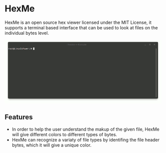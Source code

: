 # HexMe
HexMe is an open source hex viewer licensed under the MIT License, it supports a terminal based interface that can be used to look at files on the individual bytes level.

![Animated gif preview of HexMe running in terminal.](https://raw.githubusercontent.com/MatthijsReyers/HexMe/master/animation.gif)

## Features
- In order to help the user understand the makup of the given file, HexMe will give different colors to different types of bytes. 
- HexMe can recognize a variaty of file types by identifing the file header bytes, which it will give a unique color.
